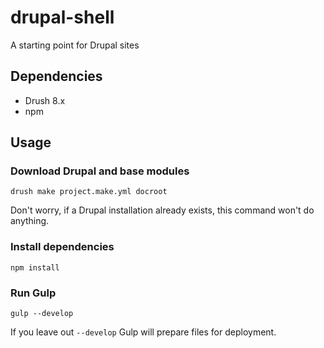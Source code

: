 # drupal-shell
A starting point for Drupal sites

## Dependencies
- Drush 8.x
- npm

## Usage
### Download Drupal and base modules
```
drush make project.make.yml docroot
```
Don't worry, if a Drupal installation already exists, this command won't do anything.

### Install dependencies
```
npm install
```

### Run Gulp
```
gulp --develop
```
If you leave out `--develop` Gulp will prepare files for deployment.
